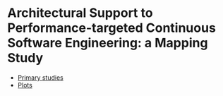 # Architectural Support to Performance-targeted Continuous Software Engineering: a Mapping Study


-  [Primary studies](primary_studies.md)
-  [Plots](plots/table-of-plots.md)

